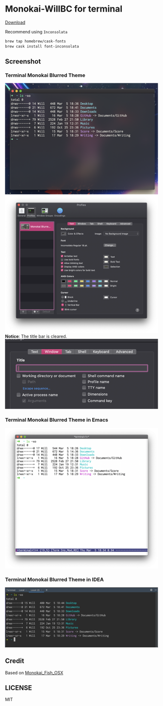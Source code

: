 # Monokai-WillBC for terminal
[Download](https://raw.githubusercontent.com/willbchang/terminal-monokai-blurred-theme/master/Monokai%20Blurred%20Theme.terminal)

Recommend using `Inconsolata`

```bash
brew tap homebrew/cask-fonts
brew cask install font-inconsolata
```

## Screenshot
### Terminal Monokai Blurred Theme
![Terminal Monokai Blurred Theme](Terminal%20Monokai%20Blurred%20Theme.png)
![Terminal Profile](Terminal%20Profile.png)
**Notice**: The title bar is cleared.
![Terminal Profile Window](Terminal%20Profile%20Window.png)

### Terminal Monokai Blurred Theme in Emacs
![Terminal Monokai Blurred Theme in](Terminal%20Monokai%20Blurred%20Theme%20in%20Emacs.png)

### Terminal Monokai Blurred Theme in IDEA
![Terminal Monokai Blurred Theme in](Terminal%20Monokai%20Blurred%20Theme%20in%20IDEA.png)

## Credit
Based on [Monokai_Fish_OSX](https://github.com/benmarten/Monokai_Fish_OSX)

## LICENSE
MIT